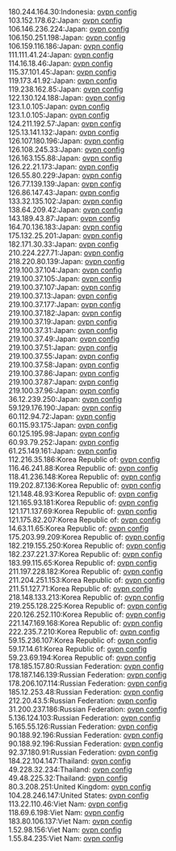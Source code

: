 180.244.164.30:Indonesia: [ovpn config](vpn/180_244_164_30.ovpn)  
103.152.178.62:Japan: [ovpn config](vpn/103_152_178_62.ovpn)  
106.146.236.224:Japan: [ovpn config](vpn/106_146_236_224.ovpn)  
106.150.251.198:Japan: [ovpn config](vpn/106_150_251_198.ovpn)  
106.159.116.186:Japan: [ovpn config](vpn/106_159_116_186.ovpn)  
111.111.41.24:Japan: [ovpn config](vpn/111_111_41_24.ovpn)  
114.16.18.46:Japan: [ovpn config](vpn/114_16_18_46.ovpn)  
115.37.101.45:Japan: [ovpn config](vpn/115_37_101_45.ovpn)  
119.173.41.92:Japan: [ovpn config](vpn/119_173_41_92.ovpn)  
119.238.162.85:Japan: [ovpn config](vpn/119_238_162_85.ovpn)  
122.130.124.188:Japan: [ovpn config](vpn/122_130_124_188.ovpn)  
123.1.0.105:Japan: [ovpn config](vpn/123_1_0_105.ovpn)  
123.1.0.105:Japan: [ovpn config](vpn/123_1_0_105.ovpn)  
124.211.192.57:Japan: [ovpn config](vpn/124_211_192_57.ovpn)  
125.13.141.132:Japan: [ovpn config](vpn/125_13_141_132.ovpn)  
126.107.180.196:Japan: [ovpn config](vpn/126_107_180_196.ovpn)  
126.108.245.33:Japan: [ovpn config](vpn/126_108_245_33.ovpn)  
126.163.155.88:Japan: [ovpn config](vpn/126_163_155_88.ovpn)  
126.22.21.173:Japan: [ovpn config](vpn/126_22_21_173.ovpn)  
126.55.80.229:Japan: [ovpn config](vpn/126_55_80_229.ovpn)  
126.77.139.139:Japan: [ovpn config](vpn/126_77_139_139.ovpn)  
126.86.147.43:Japan: [ovpn config](vpn/126_86_147_43.ovpn)  
133.32.135.102:Japan: [ovpn config](vpn/133_32_135_102.ovpn)  
138.64.209.42:Japan: [ovpn config](vpn/138_64_209_42.ovpn)  
143.189.43.87:Japan: [ovpn config](vpn/143_189_43_87.ovpn)  
164.70.136.183:Japan: [ovpn config](vpn/164_70_136_183.ovpn)  
175.132.25.201:Japan: [ovpn config](vpn/175_132_25_201.ovpn)  
182.171.30.33:Japan: [ovpn config](vpn/182_171_30_33.ovpn)  
210.224.227.71:Japan: [ovpn config](vpn/210_224_227_71.ovpn)  
218.220.80.139:Japan: [ovpn config](vpn/218_220_80_139.ovpn)  
219.100.37.104:Japan: [ovpn config](vpn/219_100_37_104.ovpn)  
219.100.37.105:Japan: [ovpn config](vpn/219_100_37_105.ovpn)  
219.100.37.107:Japan: [ovpn config](vpn/219_100_37_107.ovpn)  
219.100.37.13:Japan: [ovpn config](vpn/219_100_37_13.ovpn)  
219.100.37.177:Japan: [ovpn config](vpn/219_100_37_177.ovpn)  
219.100.37.182:Japan: [ovpn config](vpn/219_100_37_182.ovpn)  
219.100.37.19:Japan: [ovpn config](vpn/219_100_37_19.ovpn)  
219.100.37.31:Japan: [ovpn config](vpn/219_100_37_31.ovpn)  
219.100.37.49:Japan: [ovpn config](vpn/219_100_37_49.ovpn)  
219.100.37.51:Japan: [ovpn config](vpn/219_100_37_51.ovpn)  
219.100.37.55:Japan: [ovpn config](vpn/219_100_37_55.ovpn)  
219.100.37.58:Japan: [ovpn config](vpn/219_100_37_58.ovpn)  
219.100.37.86:Japan: [ovpn config](vpn/219_100_37_86.ovpn)  
219.100.37.87:Japan: [ovpn config](vpn/219_100_37_87.ovpn)  
219.100.37.96:Japan: [ovpn config](vpn/219_100_37_96.ovpn)  
36.12.239.250:Japan: [ovpn config](vpn/36_12_239_250.ovpn)  
59.129.176.190:Japan: [ovpn config](vpn/59_129_176_190.ovpn)  
60.112.94.72:Japan: [ovpn config](vpn/60_112_94_72.ovpn)  
60.115.93.175:Japan: [ovpn config](vpn/60_115_93_175.ovpn)  
60.125.195.98:Japan: [ovpn config](vpn/60_125_195_98.ovpn)  
60.93.79.252:Japan: [ovpn config](vpn/60_93_79_252.ovpn)  
61.25.149.161:Japan: [ovpn config](vpn/61_25_149_161.ovpn)  
112.216.35.186:Korea Republic of: [ovpn config](vpn/112_216_35_186.ovpn)  
116.46.241.88:Korea Republic of: [ovpn config](vpn/116_46_241_88.ovpn)  
118.41.236.148:Korea Republic of: [ovpn config](vpn/118_41_236_148.ovpn)  
119.202.87.136:Korea Republic of: [ovpn config](vpn/119_202_87_136.ovpn)  
121.148.48.93:Korea Republic of: [ovpn config](vpn/121_148_48_93.ovpn)  
121.165.93.181:Korea Republic of: [ovpn config](vpn/121_165_93_181.ovpn)  
121.171.137.69:Korea Republic of: [ovpn config](vpn/121_171_137_69.ovpn)  
121.175.82.207:Korea Republic of: [ovpn config](vpn/121_175_82_207.ovpn)  
14.63.11.65:Korea Republic of: [ovpn config](vpn/14_63_11_65.ovpn)  
175.203.99.209:Korea Republic of: [ovpn config](vpn/175_203_99_209.ovpn)  
182.219.155.250:Korea Republic of: [ovpn config](vpn/182_219_155_250.ovpn)  
182.237.221.37:Korea Republic of: [ovpn config](vpn/182_237_221_37.ovpn)  
183.99.115.65:Korea Republic of: [ovpn config](vpn/183_99_115_65.ovpn)  
211.197.228.182:Korea Republic of: [ovpn config](vpn/211_197_228_182.ovpn)  
211.204.251.153:Korea Republic of: [ovpn config](vpn/211_204_251_153.ovpn)  
211.51.127.71:Korea Republic of: [ovpn config](vpn/211_51_127_71.ovpn)  
218.148.133.213:Korea Republic of: [ovpn config](vpn/218_148_133_213.ovpn)  
219.255.128.225:Korea Republic of: [ovpn config](vpn/219_255_128_225.ovpn)  
220.126.252.110:Korea Republic of: [ovpn config](vpn/220_126_252_110.ovpn)  
221.147.169.168:Korea Republic of: [ovpn config](vpn/221_147_169_168.ovpn)  
222.235.7.210:Korea Republic of: [ovpn config](vpn/222_235_7_210.ovpn)  
59.15.236.107:Korea Republic of: [ovpn config](vpn/59_15_236_107.ovpn)  
59.17.14.61:Korea Republic of: [ovpn config](vpn/59_17_14_61.ovpn)  
59.23.69.194:Korea Republic of: [ovpn config](vpn/59_23_69_194.ovpn)  
178.185.157.80:Russian Federation: [ovpn config](vpn/178_185_157_80.ovpn)  
178.187.146.139:Russian Federation: [ovpn config](vpn/178_187_146_139.ovpn)  
178.206.107.114:Russian Federation: [ovpn config](vpn/178_206_107_114.ovpn)  
185.12.253.48:Russian Federation: [ovpn config](vpn/185_12_253_48.ovpn)  
212.20.43.5:Russian Federation: [ovpn config](vpn/212_20_43_5.ovpn)  
31.200.237.186:Russian Federation: [ovpn config](vpn/31_200_237_186.ovpn)  
5.136.124.103:Russian Federation: [ovpn config](vpn/5_136_124_103.ovpn)  
5.165.55.126:Russian Federation: [ovpn config](vpn/5_165_55_126.ovpn)  
90.188.92.196:Russian Federation: [ovpn config](vpn/90_188_92_196.ovpn)  
90.188.92.196:Russian Federation: [ovpn config](vpn/90_188_92_196.ovpn)  
92.37.180.91:Russian Federation: [ovpn config](vpn/92_37_180_91.ovpn)  
184.22.104.147:Thailand: [ovpn config](vpn/184_22_104_147.ovpn)  
49.228.32.234:Thailand: [ovpn config](vpn/49_228_32_234.ovpn)  
49.48.225.32:Thailand: [ovpn config](vpn/49_48_225_32.ovpn)  
80.3.208.251:United Kingdom: [ovpn config](vpn/80_3_208_251.ovpn)  
104.28.246.147:United States: [ovpn config](vpn/104_28_246_147.ovpn)  
113.22.110.46:Viet Nam: [ovpn config](vpn/113_22_110_46.ovpn)  
118.69.6.198:Viet Nam: [ovpn config](vpn/118_69_6_198.ovpn)  
183.80.106.137:Viet Nam: [ovpn config](vpn/183_80_106_137.ovpn)  
1.52.98.156:Viet Nam: [ovpn config](vpn/1_52_98_156.ovpn)  
1.55.84.235:Viet Nam: [ovpn config](vpn/1_55_84_235.ovpn)  
